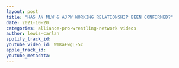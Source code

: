 ```yaml
---
layout: post
title: "HAS AN MLW & AJPW WORKING RELATIONSHIP BEEN CONFIRMED?"
date: 2021-10-20
categories: alliance-pro-wrestling-network videos
author: lewis-carlan
spotify_track_id: 
youtube_video_id: W1KaFwgL-5c
apple_track_id: 
youtube_metadata: 
---
```

